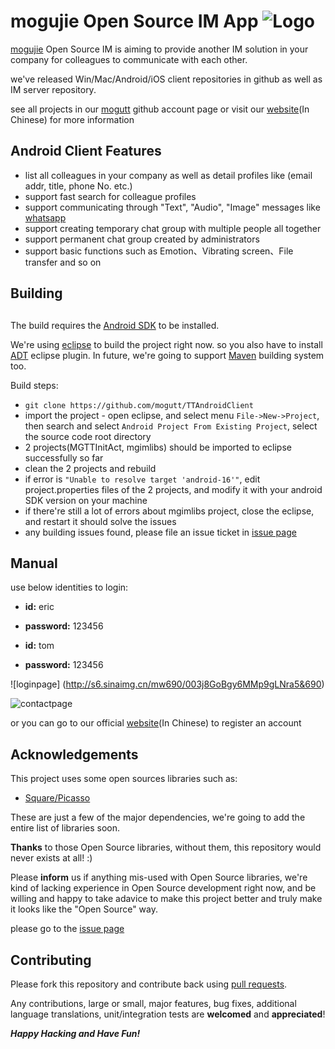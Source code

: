 # mogujie Open Source IM App  ![Logo](https://avatars2.githubusercontent.com/u/8542441?v=2&s=200)

[mogujie](http://www.mogujie.com) Open Source IM is aiming to provide another IM solution in your company for colleagues to communicate with each other. 

we've released Win/Mac/Android/iOS  client repositories in github as well as IM server repository.

see all projects in our [mogutt](https://github.com/mogutt) github account page or visit our [ website](http://tt.mogu.io/)(In Chinese) for more information

## Android Client Features
* list all colleagues in your company as well as detail profiles like (email addr, title, phone No. etc.)
* support fast search for colleague profiles
* support communicating through "Text", "Audio", "Image" messages like [whatsapp](http://www.whatsapp.com/) 
* support creating temporary chat group with multiple people all together
* support permanent chat group created by administrators
* support basic functions such as Emotion、Vibrating screen、File transfer and so on


## Building
##
The build requires the [Android SDK](http://developer.android.com/sdk/index.html)
to be installed.

We're using [eclipse](https://www.eclipse.org/home/index.php) to build the project right now. so you also have to install [ADT](http://developer.android.com/tools/sdk/eclipse-adt.html) eclipse plugin.
In future, we're going to support [Maven](http://maven.apache.org/) building system too.

Build steps:
* `git clone https://github.com/mogutt/TTAndroidClient`
* import the project -  open eclipse, and select menu `File->New->Project`, then search and select  `Android Project From Existing Project`, select the source code root directory
* 2 projects(MGTTInitAct, mgimlibs) should be imported to eclipse successfully so far
* clean the 2 projects and rebuild 
* if error is `"Unable to resolve target 'android-16'"`, edit project.properties files of the 2 projects, and modify it with your android SDK version on your machine
* if there're still a lot of errors about mgimlibs project, close the eclipse, and restart it should solve the issues
* any building issues found, please file an issue ticket in [issue page](https://github.com/mogutt/TTAndroidClient/issues)


## Manual
use below identities to login:
* **id:** eric
* **password:** 123456

* **id:** tom
* **password:** 123456


![loginpage] (http://s6.sinaimg.cn/mw690/003j8GoBgy6MMp9gLNra5&690)

![contactpage](http://s9.sinaimg.cn/mw690/003j8GoBgy6MMp9dHmM38&690)

or you can go to our official [website](http://tt.mogu.io/home/sign)(In Chinese) to register an account


## Acknowledgements

This project uses some open sources libraries such as:
* [Square/Picasso](https://github.com/square/picasso)


These are just a few of the major dependencies, we're going to add the entire list of libraries soon.

**Thanks** to those Open Source libraries, without them, this repository would never exists at all! :)

Please **inform** us if anything mis-used with Open Source libraries, we're kind of lacking experience in Open Source development right now, and be willing and happy to take adavice to make this project better and truly make it looks like the "Open Source" way. 

please go to the [issue page](https://github.com/mogutt/TTAndroidClient/issues)

## Contributing

Please fork this repository and contribute back using
[pull requests](https://github.com/github/android/pulls).

Any contributions, large or small, major features, bug fixes, additional
language translations, unit/integration tests are **welcomed** and **appreciated**!


***Happy Hacking and Have Fun!***
